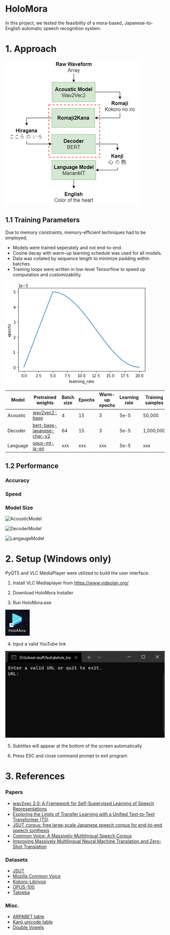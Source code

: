 # HoloMora

In this project, we tested the feasibility of a mora-based, Japanese-to-English automatic speech recognition system.

# 1. Approach
![Diagram](figures\Diagram.png)
## 1.1 Training Parameters
Due to memory constraints, memory-efficient techniques had to be employed;
- Models were trained seperately and not end-to-end.
- Cosine decay with warm-up learning schedule was used for all models.
- Data was collated by sequence length to minimize padding within batches.
- Training loops were written in low-level Tensorflow to speed up computation and customizability.

![Cosine decay with warm-up learning schedule](figures\schedule.PNG)

|Model|Pretrained weights|Batch size|Epochs|Warm-up epochs|Learning rate|Training samples|Test split|Metrics|Training time|
|-|-|-|-|-|-|-|-|-|-|
|Acoustic|[wav2vec2-base](https://huggingface.co/facebook/wav2vec2-base)|4|15|3|5e-5|50,000|1:10|PER, CER|70 hours|
|Decoder|[bert-base-japanese-char-v2](https://huggingface.co/cl-tohoku/bert-base-japanese-char-v2)|64|15|3|5e-5|1,000,000|1:10|CER|15 hours|
|Language|[opus-mt-ja-en](https://huggingface.co/Helsinki-NLP/opus-mt-ja-en)|xxx|xxx|xxx|5e-5|xxx|xxx|BLEU|xxx|

## 1.2 Performance
### Accuracy

### Speed

### Model Size
![AcousticModel]()

![DecoderModel]()

![LangaugeModel]()

# 2. Setup (Windows only)
PyQT5 and VLC MediaPlayer were utilized to build the user interface.

1. Install VLC Mediaplayer from https://www.videolan.org/

2. Download HoloMora Installer

3. Run HoloMora.exe

![Icon](figures\icon_snip.png)

4. Input a valid YouTube link

![Run](figures\run_exe.png)

5. Subtitles will appear at the bottom of the screen automatically

6. Press ESC and close command prompt to exit program

# 3. References
### Papers
- [wav2vec 2.0: A Framework for Self-Supervised Learning of Speech Representations](https://arxiv.org/abs/2006.11477)
- [Exploring the Limits of Transfer Learning with a Unified Text-to-Text Transformer (T5)](https://arxiv.org/abs/1910.10683v3)
- [JSUT corpus: free large-scale Japanese speech corpus for end-to-end speech synthesis](https://arxiv.org/abs/1711.00354)
- [Common Voice: A Massively-Multilingual Speech Corpus](https://arxiv.org/abs/1912.06670)
- [Improving Massively Multilingual Neural Machine Translation and Zero-Shot Translation](https://arxiv.org/abs/2004.11867)

### Datasets
- [JSUT](https://sites.google.com/site/shinnosuketakamichi/publication/jsut)
- [Mozilla Common Voice](https://commonvoice.mozilla.org/en/datasets)
- [Kokoro-Librivox](https://github.com/kaiidams/Kokoro-Speech-Dataset)
- [OPUS-100](https://opus.nlpl.eu/opus-100.php)
- [Tatoeba](https://opus.nlpl.eu/Tatoeba.php)

### Misc.
- [ARPABET table](https://nlp.stanford.edu/courses/lsa352/arpabet.html)
- [Kanji unicode table](http://www.rikai.com/library/kanjitables/kanji_codes.unicode.shtml)
- [Double Vowels](https://ocw.mit.edu/resources/res-21g-01-kana-spring-2010/hiragana/hiragana-double-vowels-and-double-consonants/)